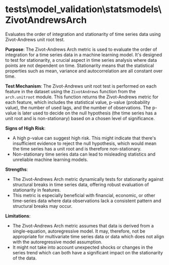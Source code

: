 # tests\model_validation\statsmodels\ZivotAndrewsArch

Evaluates the order of integration and stationarity of time series data using Zivot-Andrews unit root test.

**Purpose**: The Zivot-Andrews Arch metric is used to evaluate the order of integration for a time series data in a
machine learning model. It's designed to test for stationarity, a crucial aspect in time series analysis where data
points are not dependent on time. Stationarity means that the statistical properties such as mean, variance and
autocorrelation are all constant over time.

**Test Mechanism**: The Zivot-Andrews unit root test is performed on each feature in the dataset using the
`ZivotAndrews` function from the `arch.unitroot` module. This function returns the Zivot-Andrews metric for each
feature, which includes the statistical value, p-value (probability value), the number of used lags, and the number
of observations. The p-value is later used to decide on the null hypothesis (the time series has a unit root and is
non-stationary) based on a chosen level of significance.

**Signs of High Risk**:
- A high p-value can suggest high risk. This might indicate that there's insufficient evidence to reject the null
hypothesis, which would mean the time series has a unit root and is therefore non-stationary.
- Non-stationary time series data can lead to misleading statistics and unreliable machine learning models.

**Strengths**:
- The Zivot-Andrews Arch metric dynamically tests for stationarity against structural breaks in time series data,
offering robust evaluation of stationarity in features.
- This metric is especially beneficial with financial, economic, or other time-series data where data observations
lack a consistent pattern and structural breaks may occur.

**Limitations**:
- The Zivot-Andrews Arch metric assumes that data is derived from a single-equation, autoregressive model. It may,
therefore, not be appropriate for multivariate time series data or data which does not align with the
autoregressive model assumption.
- It might not take into account unexpected shocks or changes in the series trend which can both have a significant
impact on the stationarity of the data.